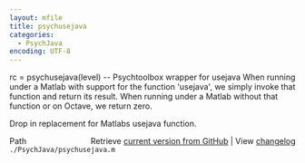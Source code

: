 ```yaml
---
layout: mfile
title: psychusejava
categories:
  - PsychJava
encoding: UTF-8
---
```


rc = psychusejava(level) -- Psychtoolbox wrapper for usejava
When running under a Matlab with support for the function 'usejava', we
simply invoke that function and return its result.
When running under a Matlab without that function or on Octave, we return
zero.

Drop in replacement for Matlabs usejava function.


<div class="code_header" style="text-align:right;">
  <span style="float:left;">Path&nbsp;&nbsp;</span> <span class="counter">Retrieve <a href=
  "https://raw.github.com/Psychtoolbox-3/Psychtoolbox-3/beta/./PsychJava/psychusejava.m">current version from GitHub</a> | View <a href=
  "https://github.com/Psychtoolbox-3/Psychtoolbox-3/commits/beta/./PsychJava/psychusejava.m">changelog</a></span>
</div>
<div class="code">
  <code>./PsychJava/psychusejava.m</code>
</div>
